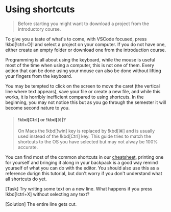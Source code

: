 # Using shortcuts

> Before starting you might want to download a project from the introductory course.

To give you a taste of what's to come, with VSCode focused, press !kbd[!ctrl+O]! and select a project on your computer. If you do not have one, either create an empty folder or download one from the introduction course.

Programming is all about using the keyboard, while the mouse is useful most of the time when using a computer, this is not one of them. Every action that can be done using your mouse can also be done without lifting your fingers from the keyboard.

You may be tempted to click on the screen to move the caret (the vertical line where text appears), save your file or create a new file, and while this works, it is horribly inefficient compared to using shortcuts. In the beginning, you may not notice this but as you go through the semester it will become second nature to you.

> #### !kbd[Ctrl] or !kbd[⌘]?
>
> On Macs the !kbd[!win] key is replaced by !kbd[⌘] and is usually used instead of the !kbd[Ctrl] key. This guide tries to match the shortcuts to the OS you have selected but may not alway be 100% accurate.

You can find most of the common shortcuts in our [cheatsheet](../../Assets/cli_editor_cheatsheet.pdf), printing one for yourself and bringing it along in your backpack is a good way remind yourself of what you can do with the editor. You should also use this as a reference durign this tutorial, but don't worry if you don't understand what all shortcuts do yet.

[Task]
Try writing some text on a new line. What happens if you press !kbd[!ctrl+X] without selecting any text?

[Solution]
The entire line gets cut.
